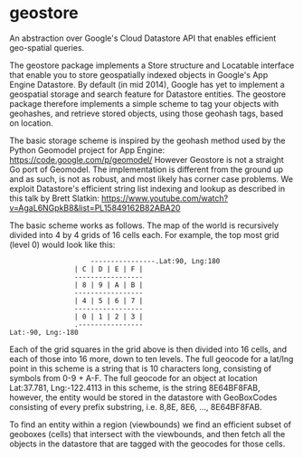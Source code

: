 geostore
========

An abstraction over Google's Cloud Datastore API that enables efficient geo-spatial queries.

The geostore package implements a Store structure and Locatable interface that enable
you to store geospatially indexed objects in Google's App Engine Datastore.
By default (in mid 2014), Google has yet to implement a geospatial storage and search feature for Datastore
entities.  The geostore package therefore implements a simple scheme to tag your objects with geohashes, and
retrieve stored objects, using those geohash tags, based on location.

The basic storage scheme is inspired by the geohash method used by the Python Geomodel project for App Engine:
https://code.google.com/p/geomodel/
However Geostore is not a straight Go port of Geomodel. The implementation is different from the ground up
and as such, is not as robust, and most likely has corner case problems.
We exploit Datastore's efficient string list indexing and lookup as described in this talk by Brett Slatkin:
https://www.youtube.com/watch?v=AgaL6NGpkB8&list=PL15849162B82ABA20

The basic scheme works as follows.  The map of the world is recursively divided into 4 by 4 grids of 16 cells each.
For example, the top most grid (level 0) would look like this:

						----------------.Lat:90, Lng:180
					| C | D | E | F |
					-----------------
					| 8 | 9 | A | B |
					-----------------
					| 4 | 5 | 6 | 7 |
					-----------------
					| 0 | 1 | 2 | 3 |
				    .----------------
	Lat:-90, Lng:-180

Each of the grid squares in the grid above is then divided into 16 cells, and each of those into 16 more, down to
ten levels.  The full geocode for a lat/lng point in this scheme is a string that is 10 characters long, consisting of
symbols from 0-9 + A-F.
The full geocode for an object at location Lat:37.781, Lng:-122.4113 in this scheme, is the string 8E64BF8FAB, however, the
entity would be stored in the datastore with GeoBoxCodes consisting of every prefix substring, i.e. 8,8E, 8E6, ..., 8E64BF8FAB.

To find an entity within a region (viewbounds) we find an efficient subset of geoboxes (cells) that intersect with the viewbounds,
and then fetch all the objects in the datastore that are tagged with the geocodes for those cells.

